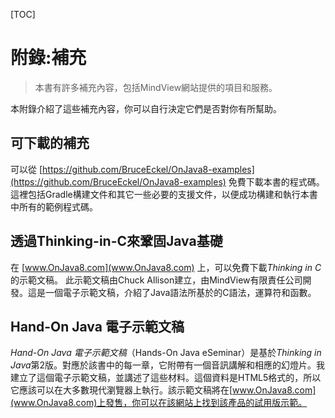 ﻿[TOC]

<!-- Appendix: Supplements -->
# 附錄:補充

> 本書有許多補充內容，包括MindView網站提供的項目和服務。

本附錄介紹了這些補充內容，你可以自行決定它們是否對你有所幫助。

<!-- Downloadable Supplements -->
## 可下載的補充

可以從 [https://github.com/BruceEckel/OnJava8-examples](https://github.com/BruceEckel/OnJava8-examples) 免費下載本書的程式碼。這裡包括Gradle構建文件和其它一些必要的支援文件，以便成功構建和執行本書中所有的範例程式碼。

<!-- Thinking in C: Foundations for Java -->
## 透過Thinking-in-C來鞏固Java基礎

在 [www.OnJava8.com](www.OnJava8.com) 上，可以免費下載*Thinking in C*的示範文稿。 此示範文稿由Chuck Allison建立，由MindView有限責任公司開發。這是一個電子示範文稿，介紹了Java語法所基於的C語法，運算符和函數。

<!-- Hands-On Java eSeminar -->
## Hand-On Java 電子示範文稿

*Hand-On Java 電子示範文稿*（Hands-On Java eSeminar）是基於*Thinking in Java*第2版。對應於該書中的每一章，它附帶有一個音訊講解和相應的幻燈片。我建立了這個電子示範文稿，並講述了這些材料。這個資料是HTML5格式的，所以它應該可以在大多數現代瀏覽器上執行。該示範文稿將在[www.OnJava8.com](www.OnJava8.com)上發售，你可以在該網站上找到該產品的試用版示範。

<!-- 分頁 -->
<div style="page-break-after: always;"></div>
